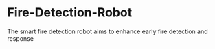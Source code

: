 # Fire-Detection-Robot
The smart fire detection robot aims to enhance early fire detection and response
